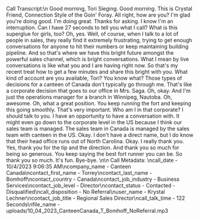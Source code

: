 Call Transcript:\n Good morning, Tori Sieging. Good morning. This is Crystal Friend, Connection Style of the Goin' Foray. All right, how are you? I'm glad you're doing good. I'm doing great. Thanks for asking. I know I'm an interruption. Can I have 27 seconds to tell you what I call? What is this superglue for girls, too? Oh, yes. Well, of course, when I talk to a lot of people in sales, they really find it extremely frustrating, trying to get enough conversations for anyone to hit their numbers or keep maintaining building pipeline. And so that's where we have this bright future amongst the powerful sales channel, which is bright conversations. What I mean by live conversations is like what you and I are having right now. So that's my recent treat how to get a few minutes and share this bright with you. What kind of account are you available, Tori? You know what? Those types of decisions for a canteen of Canada don't typically go through me. That's like a corporate decision that goes to our office in Mrs. Saga. Oh, okay. And I'm just the operations manager for a branch in Winnipeg, Nautoba. Oh, awesome. Oh, what a great position. You keep running the fort and keeping this going smoothly. That's very important. Who am I in that corporate? I should talk to you. I have an opportunity to have a conversation with. It might even go down to the corporate level in the US because I think our sales team is managed. The sales team in Canada is managed by the sales team with canteen in the US. Okay. I don't have a direct name, but I do know that their head office runs out of North Carolina. Okay. I really thank you. Yes, thank you for the tip and the direction. And thank you so much for being so generous. You keep saying the best fort runner you can be. So thank you so much. It's fun. Bye-bye. \n\n Call Metadata: \ncall_date - 10/4/2023 9:06:35 AM\ncompany_name - Canteen Canada\ncontact_first_name - Torrey\ncontact_last_name - Bomhoff\ncontact_country - Canada\ncontact_job_industry - Business Services\ncontact_job_level - Director\ncontact_status - Contacted - Disqualified\ncall_disposition - No Referral\nuser_name - Krystal Lechner\ncontact_job_title - Regional Sales Director\ncall_talk_time - 122 Seconds\nfile_name - uploads/10_04_2023_CanteenCanada_T_Bomhoff_NoReferral.mp3
